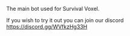 The main bot used for Survival Voxel.

If you wish to try it out you can join our discord https://discord.gg/WVfkzHg33H
